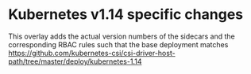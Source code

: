 # Kubernetes v1.14 specific changes

This overlay adds the actual version numbers of the sidecars and the
corresponding RBAC rules such that the base deployment matches
https://github.com/kubernetes-csi/csi-driver-host-path/tree/master/deploy/kubernetes-1.14
